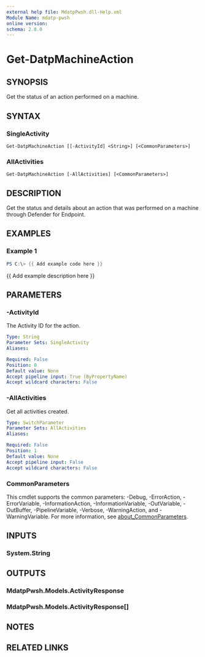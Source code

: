 ```yaml
---
external help file: MdatpPwsh.dll-Help.xml
Module Name: mdatp-pwsh
online version:
schema: 2.0.0
---
```


# Get-DatpMachineAction

## SYNOPSIS
Get the status of an action performed on a machine.

## SYNTAX

### SingleActivity
```
Get-DatpMachineAction [[-ActivityId] <String>] [<CommonParameters>]
```

### AllActivities
```
Get-DatpMachineAction [-AllActivities] [<CommonParameters>]
```

## DESCRIPTION
Get the status and details about an action that was performed on a machine through Defender for Endpoint.

## EXAMPLES

### Example 1
```powershell
PS C:\> {{ Add example code here }}
```

{{ Add example description here }}

## PARAMETERS

### -ActivityId
The Activity ID for the action.

```yaml
Type: String
Parameter Sets: SingleActivity
Aliases:

Required: False
Position: 0
Default value: None
Accept pipeline input: True (ByPropertyName)
Accept wildcard characters: False
```

### -AllActivities
Get all activities created.

```yaml
Type: SwitchParameter
Parameter Sets: AllActivities
Aliases:

Required: False
Position: 1
Default value: None
Accept pipeline input: False
Accept wildcard characters: False
```

### CommonParameters
This cmdlet supports the common parameters: -Debug, -ErrorAction, -ErrorVariable, -InformationAction, -InformationVariable, -OutVariable, -OutBuffer, -PipelineVariable, -Verbose, -WarningAction, and -WarningVariable. For more information, see [about_CommonParameters](http://go.microsoft.com/fwlink/?LinkID=113216).

## INPUTS

### System.String

## OUTPUTS

### MdatpPwsh.Models.ActivityResponse

### MdatpPwsh.Models.ActivityResponse[]

## NOTES

## RELATED LINKS
